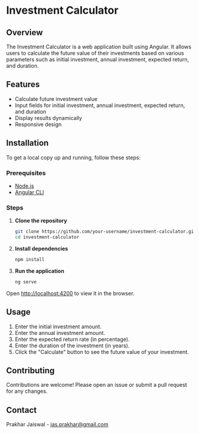 # Investment Calculator

## Overview

The Investment Calculator is a web application built using Angular. It allows users to calculate the future value of their investments based on various parameters such as initial investment, annual investment, expected return, and duration.

## Features

- Calculate future investment value
- Input fields for initial investment, annual investment, expected return, and duration
- Display results dynamically
- Responsive design

## Installation

To get a local copy up and running, follow these steps:

### Prerequisites

- [Node.js](https://nodejs.org/)
- [Angular CLI](https://angular.io/cli)

### Steps

1. **Clone the repository**

    ```bash
    git clone https://github.com/your-username/investment-calculator.git
    cd investment-calculator
    ```

2. **Install dependencies**

    ```bash
    npm install
    ```

3. **Run the application**

    ```bash
    ng serve
    ```

Open [http://localhost:4200](http://localhost:4200) to view it in the browser.

## Usage

1. Enter the initial investment amount.
2. Enter the annual investment amount.
3. Enter the expected return rate (in percentage).
4. Enter the duration of the investment (in years).
5. Click the "Calculate" button to see the future value of your investment.

## Contributing

Contributions are welcome! Please open an issue or submit a pull request for any changes.

## Contact

Prakhar Jaiswal - [jas.prakhar@gmail.com](mailto:jas.prakhar@gmail.com)
